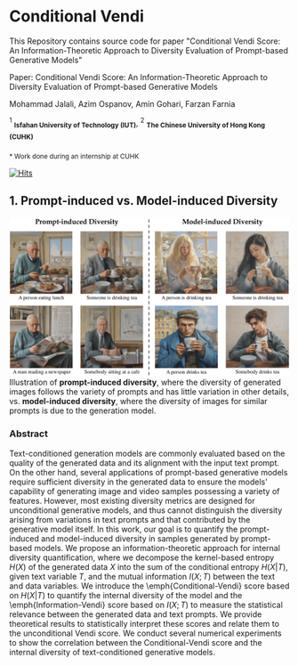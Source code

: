 # Conditional Vendi
This Repository contains source code for paper "Conditional Vendi Score: An Information-Theoretic Approach to Diversity Evaluation of Prompt-based Generative Models"


Paper: Conditional Vendi Score: An Information-Theoretic Approach to Diversity Evaluation of Prompt-based Generative Models

Mohammad Jalali, Azim Ospanov, Amin Gohari, Farzan Farnia

<sup>1</sup> <sub>**Isfahan University of Technology (IUT)**</sub>, <sup>2</sup> <sub>**The Chinese University of Hong Kong (CUHK)**</sub>

<sub>* Work done during an internship at CUHK</sub>

[![Hits](https://hits.seeyoufarm.com/api/count/incr/badge.svg?url=https%3A%2F%2Fgithub.com%2Fmjalali%2Frenyi-kernel-entropy&count_bg=%2379C83D&title_bg=%23555555&icon=&icon_color=%23E7E7E7&title=hits&edge_flat=false)](https://hits.seeyoufarm.com)

## 1. Prompt-induced vs. Model-induced Diversity
![Model Prompt_diversity](./assets/figures/model_prompt_diversity.png)
Illustration of **prompt-induced diversity**, where the diversity of generated images follows the variety of prompts 
and has little variation in other details, vs. **model-induced diversity**, where the diversity of images 
for similar prompts is due to the generation model.
### Abstract

Text-conditioned generation models are commonly evaluated based on the
quality of the generated data and its alignment with the input text prompt. On
the other hand, several applications of prompt-based generative models require
sufficient diversity in the generated data to ensure the models' capability of
generating image and video samples possessing a variety of features. However,
most existing diversity metrics are designed for unconditional generative
models, and thus cannot distinguish the diversity arising from variations in
text prompts and that contributed by the generative model itself. In this work,
our goal is to quantify the prompt-induced and model-induced diversity in
samples generated by prompt-based models. We propose an information-theoretic
approach for internal diversity quantification, where we decompose the
kernel-based entropy $H(X)$ of the generated data $X$ into the sum of the
conditional entropy $H(X|T)$, given text variable $T$, and the mutual
information $I(X; T)$ between the text and data variables. We introduce the
\emph{Conditional-Vendi} score based on $H(X|T)$ to quantify the internal
diversity of the model and the \emph{Information-Vendi} score based on $I(X;
T)$ to measure the statistical relevance between the generated data and text
prompts. We provide theoretical results to statistically interpret these scores
and relate them to the unconditional Vendi score. We conduct several numerical
experiments to show the correlation between the Conditional-Vendi score and the
internal diversity of text-conditioned generative models.